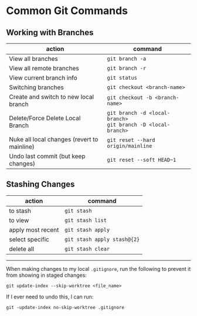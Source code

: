 # Common Git Commands

## Working with Branches
action | command
---|---
View all branches | ```git branch -a```
View all remote branches | ```git branch -r```
View current branch info | ```git status```
Switching branches | ```git checkout <branch-name>```
Create and switch to new local branch | ```git checkout -b <branch-name>```
Delete/Force Delete Local Branch | ```git branch -d <local-branch>``` <br /> ```git branch -D <local-branch>```
Nuke all local changes (revert to mainline) | ```git reset --hard origin/mainline```
Undo last commit (but keep changes) | ```git reset --soft HEAD~1```

## Stashing Changes
action | command
---|---
to stash | ```git stash```
to view | ```git stash list```
apply most recent | ```git stash apply```
select specific | ```git stash apply stash@{2}```
delete all | ```git stash clear```

---
When making changes to my local `.gitignore`, run the following to prevent it from showing in staged changes:
```
git update-index --skip-worktree <file_name>
```
If I ever need to undo this, I can run:
```
git -update-index no-skip-worktree .gitignore
```
